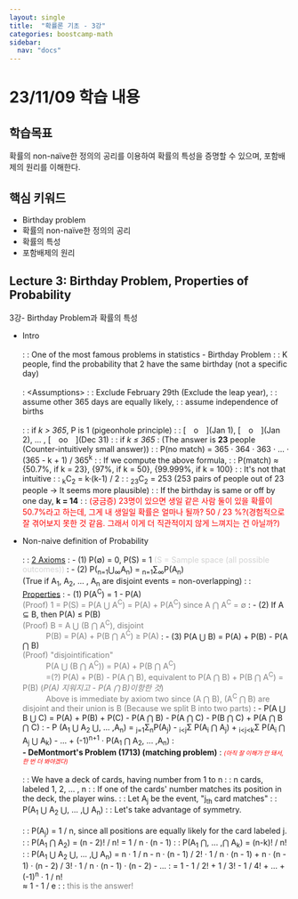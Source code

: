 ```yaml
---
layout: single
title:  "확률론 기초 - 3강"
categories: boostcamp-math
sidebar:
  nav: "docs"
---
```


# 23/11/09 학습 내용

<h2>학습목표</h2>

확률의 non-naïve한 정의의 공리를 이용하여 확률의 특성을 증명할 수 있으며, 포함배제의 원리를 이해한다.

<h2>핵심 키워드</h2>

- Birthday problem
- 확률의 non-naïve한 정의의 공리
- 확률의 특성
- 포함배제의 원리

<h2>Lecture 3: Birthday Problem, Properties of Probability</h2>
3강- Birthday Problem과 확률의 특성

- Intro<br><br>
: : One of the most famous problems in statistics - Birthday Problem
: : K people, find the probability that 2 have the same birthday (not a specific day)<br><br>
: \<Assumptions>
: : Exclude February 29th (Exclude the leap year), 
: : assume other 365 days are equally likely, 
: : assume independence of births<br><br>
: : if <i>k > 365</i>, P is 1 (pigeonhole principle)
: : \[&emsp;o&emsp;](Jan 1), \[&emsp;o&emsp;](Jan 2), ... , \[&emsp;oo&emsp;](Dec 31)
: : if <i>k ≤ 365</i>
: (The answer is **23** people (Counter-intuitively small answer))
: : P(no match) = 365 · 364 · 363 ·  ... · (365 - k + 1) / 365<sup>k</sup>
: : If we compute the above formula, 
: : P(match) ≈ {50.7%, if k = 23}, {97%, if k = 50}, {99.999%, if k = 100}
: : It's not that intuitive
: : <sub>k</sub>C<sub>2</sub> = k·(k-1) / 2
: : <sub>23</sub>C<sub>2</sub> = 253 (253 pairs of people out of 23 people -> It seems more plausible)
: : If the birthday is same or off by one day, **k = 14**
: : <span style="color:red">(궁금증) 23명이 있으면 생일 같은 사람 둘이 있을 확률이 50.7%라고 하는데, 그게 내 생일일 확률은 얼마나 될까? 50 / 23 %?(경험적으로 잘 겪어보지 못한 것 같음. 그래서 이게 더 직관적이지 않게 느껴지는 건 아닐까?)</span>

- Non-naive definition of Probability <br><br>
: : <u>2 Axioms</u>
: - (1) P(∅) = 0, P(S) = 1 <span style="color:lightgray">(S = Sample space (all possible outcomes))</span>
: - (2) P(<sub>n=1</sub>⋃<sub>∞</sub>A<sub>n</sub>) = <sub>n=1</sub>∑<sub>∞</sub>P(A<sub>n</sub>)<br>
(True if A<sub>1</sub>, A<sub>2</sub>, ... , A<sub>n</sub> are disjoint events = non-overlapping)
: : <u>Properties</u>
: - (1) P(A<sup>C</sup>) = 1 - P(A)<br>
<span style="color:gray">(Proof) 1 = P(S) = P(A ⋃ A<sup>C</sup>) = P(A) + P(A<sup>C</sup>) since A ⋂ A<sup>C</sup> = ∅</span>
: - (2) If A ⊆ B, then P(A) ≤ P(B)<br>
<span style="color:gray">(Proof) B = A ⋃ (B ⋂ A<sup>C</sup>), disjoint<br>
&emsp;&emsp;&emsp;P(B) = P(A) + P(B ⋂ A<sup>C</sup>) ≥ P(A)</span>
: - (3) P(A ⋃ B) = P(A) + P(B) - P(A ⋂ B)<br>
<span style="color:gray">(Proof) "disjointification"<br>
&emsp;&emsp;&emsp;P(A ⋃ (B ⋂ A<sup>C</sup>)) = P(A) + P(B ⋂ A<sup>C</sup>)<br>
&emsp;&emsp;&emsp;=(?) P(A) + P(B) - P(A ⋂ B), equivalent to P(A ⋂ B) + P(B ⋂ A<sup>C</sup>) = P(B) (<i>P(A) 지워지고 - P(A ⋂ B)이항한 것</i>)<br>
&emsp;&emsp;&emsp;Above is immediate by axiom two since (A ⋂ B), (A<sup>C</sup> ⋂ B) are disjoint and their union is B (Because we split B into two parts)</span>
: - P(A ⋃ B ⋃ C) = P(A) + P(B) + P(C) - P(A ⋂ B) - P(A ⋂ C) - P(B ⋂ C) + P(A ⋂ B ⋂ C)
: - P (A<sub>1</sub> ⋃ A<sub>2</sub> ⋃, ... ,A<sub>n</sub>) = <sub>j=1</sub>Σ<sub>n</sub>P(A<sub>j</sub>) - <sub>i<j</sub>Σ P(A<sub>i</sub> ⋂ A<sub>j</sub>) + <sub>i<j<k</sub>Σ P(A<sub>i</sub> ⋂ A<sub>j</sub> ⋃ A<sub>k</sub>) - ... + (-1)<sup>n+1</sup> · P(A<sub>1</sub> ⋂ A<sub>2</sub>, ... ,A<sub>n</sub>)
: <br><b>- DeMontmort's Problem (1713) (matching problem)</b>
: <span style="color:red;font-size:8pt"><i>(아직 잘 이해가 안 돼서, 한 번 더 봐야겠다)</i></span><br><br>
: : We have a deck of cards, having number from 1 to n
: : n cards, labeled 1, 2, ... , n
: : If one of the cards' number matches its position in the deck, the player wins.
: : Let A<sub>j</sub> be the event, "j<sub>th</sub> card matches"
: : P(A<sub>1</sub> ⋃ A<sub>2</sub> ⋃, ... ,⋃ A<sub>n</sub>)
: : Let's take advantage of symmetry.<br><br>
: : P(A<sub>j</sub>) = 1 / n, since all positions are equally likely for the card labeled j.
: : P(A<sub>1</sub> ⋂ A<sub>2</sub>) = (n - 2)! / n! = 1 / n · (n - 1)
: : P(A<sub>1</sub> ⋂, ... ,⋂ A<sub>k</sub>) = (n-k)! / n!
: : P(A<sub>1</sub> ⋃ A<sub>2</sub> ⋃, ... ,⋃ A<sub>n</sub>) = n · 1 / n - n · (n - 1) / 2! · 1 / n · (n - 1) + n · (n - 1) · (n - 2) / 3! · 1 / n · (n - 1) · (n - 2) - ...
: = 1 - 1 / 2! + 1 / 3! - 1 / 4! + ... + (-1)<sup>n</sup> · 1 / n!<br>
≈ 1 - 1 / e 
: : <span style="color:gray">this is the answer!</span>
